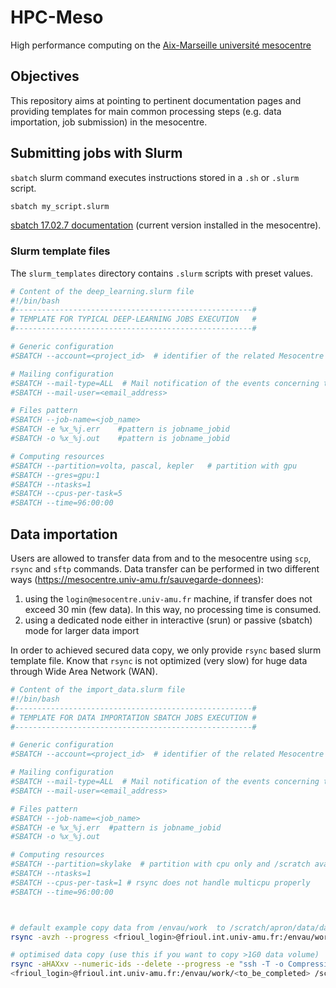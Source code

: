 # HPC-Meso
High performance computing on the [Aix-Marseille université mesocentre](https://mesocentre.univ-amu.fr/)
## Objectives
This repository aims at pointing to pertinent documentation pages 
and providing templates for main common processing steps (e.g. data importation, 
job submission) in the mesocentre. 


## Submitting jobs with Slurm

`sbatch` slurm command executes instructions stored in a ``.sh`` or ``.slurm`` script. 
```bash
sbatch my_script.slurm
```

 [sbatch 17.02.7 documentation](https://slurm.schedmd.com/archive/slurm-17.02.07/sbatch.html) (current version installed in the mesocentre).

### Slurm template files


The 
``slurm_templates`` 
directory contains ``.slurm`` scripts with preset values. 

 
```bash
# Content of the deep_learning.slurm file
#!/bin/bash
#-----------------------------------------------------#
# TEMPLATE FOR TYPICAL DEEP-LEARNING JOBS EXECUTION   #
#-----------------------------------------------------#

# Generic configuration
#SBATCH --account=<project_id>  # identifier of the related Mesocentre Project

# Mailing configuration
#SBATCH --mail-type=ALL  # Mail notification of the events concerning the job : start time, end time,…
#SBATCH --mail-user=<email_address>

# Files pattern
#SBATCH --job-name=<job_name>
#SBATCH -e %x_%j.err    #pattern is jobname_jobid
#SBATCH -o %x_%j.out    #pattern is jobname_jobid

# Computing resources
#SBATCH --partition=volta, pascal, kepler   # partition with gpu
#SBATCH --gres=gpu:1
#SBATCH --ntasks=1
#SBATCH --cpus-per-task=5
#SBATCH --time=96:00:00
```

## Data importation
Users are allowed to transfer data from and to the mesocentre 
using ``scp``, ``rsync`` and ``sftp`` commands. Data transfer can be performed in two 
different ways (https://mesocentre.univ-amu.fr/sauvegarde-donnees):
1. using the `login@mesocentre.univ-amu.fr` machine, if transfer does not exceed 30 min 
  (few data). In this way, no processing time is consumed.
2. using a dedicated node either in interactive (srun) or passive (sbatch) mode for 
  larger data import
  
In order to achieved secured data copy, we only provide `rsync` based slurm template 
file. Know that `rsync` is not optimized (very slow) for huge data through Wide Area Network 
(WAN).

```bash
# Content of the import_data.slurm file
#!/bin/bash
#-----------------------------------------------------#
# TEMPLATE FOR DATA IMPORTATION SBATCH JOBS EXECUTION #
#-----------------------------------------------------#

# Generic configuration
#SBATCH --account=<project_id>  # identifier of the related Mesocentre Project

# Mailing configuration
#SBATCH --mail-type=ALL  # Mail notification of the events concerning the job : start time, end time,…
#SBATCH --mail-user=<email_address>

# Files pattern
#SBATCH --job-name=<job_name>
#SBATCH -e %x_%j.err  #pattern is jobname_jobid
#SBATCH -o %x_%j.out

# Computing resources
#SBATCH --partition=skylake  # partition with cpu only and /scratch available
#SBATCH --ntasks=1
#SBATCH --cpus-per-task=1 # rsync does not handle multicpu properly 
#SBATCH --time=96:00:00



# default example copy data from /envau/work  to /scratch/apron/data/datasets
rsync -avzh --progress <frioul_login>@frioul.int.univ-amu.fr:/envau/work/<to_be_completed> /scratch/<mesocentre_login>/data/datasets/

# optimised data copy (use this if you want to copy >1G0 data volume)
rsync -aHAXxv --numeric-ids --delete --progress -e "ssh -T -o Compression=no -x"
<frioul_login>@frioul.int.univ-amu.fr:/envau/work/<to_be_completed> /scratch/<mesocentre_login>/data/dataset
```

